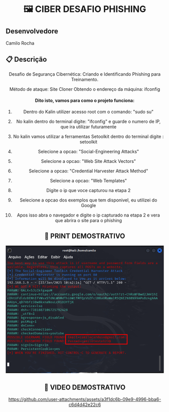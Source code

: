 <h1 align="center">🖼️ CIBER DESAFIO PHISHING</h1> 

## Desenvolvedore
Camilo Rocha<br>



## 📋 Descrição 
<center>Desafio de Segurança Cibernética: Criando e Identificando Phishing para Treinamento. </br>


Método de ataque: Site Cloner
Obtendo o endereço da máquina: ifconfig



#### Dito isto, vamos para como o projeto funciona:

1. Dentro do Kalin utilizer acesso root com o comando: "sudo su"  

2. No kalin dentro do terminal digite: "ifconfig" e guarde o numero de IP, que ira utilizar futuramente<br>

3. No kalin vamos utilizar a ferramentas Setoolkit dentro do terminal digite : setoolkit<br>

4. Selecione a opcao: "Social-Engineering Attacks" <br>
    
5. Selecione a opcao: "Web Site Attack Vectors"  <br>

6. Selecione a opcao: "Credential Harvester Attack Method"<br> 

7. Selecione a opcao: "Web Templates"<br> 

8. Digite o ip que voce capturou na etapa 2 <br> 

9. Selecione a opcao dos exemplos que tem disponivel, eu utilizei do Google <br> 

10. Apos isso abra o navegador e digite o ip capturado na etapa 2 e vera que abrira o site para o phishing <br>

## 🚧 PRINT DEMOSTRATIVO


![Alt text](./Print.png "Optional title")



## 🚧 VIDEO DEMOSTRATIVO

https://github.com/user-attachments/assets/a3f1dc6b-09e9-4996-bba6-c6d4d42e22c6


